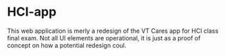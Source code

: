 # HCI-app
This web application is merly a redesign of the VT Cares app for HCI class final exam.
Not all UI elements are operational, it is just as a proof of concept on how a potential redesign coul.

